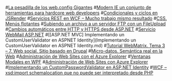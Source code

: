 #[La pesadilla de los web.config Gigantes](La-pesadilla-de-los-web_config-Gigantes.md)
#[Modern IE un conjunto de herramientas para hardcore web developers](Conjunto-de-tool-para-hardcore-web-developers.md)
#[Condicionales y ciclos en JSRender](Condicionales-y-ciclos-en-JSRender.md)
#[Servicios REST en WCF – Mucho trabajo mismo resultado](Servicios-REST-en-WCF.md)
#[CSS. Menús flotantes](CSS-Menus-flotantes.md)
#[Subiendo un archivo a un servidor FTP con un FileUpload](Subiendo-un-archivo-a-un-servidor-FTP.md)
#[Cambios automáticos entre HTTP y HTTPS desde ASP.NET](Cambios-automáticos-entre-HTTP-y-HTTPS.md)
#[Servicio WebMail ASP.NET](Servicio-WebMail-ASP-NET.md)
#[[ASP.NET MVC] Implementando un CustomUserValidator en ASPNET Identity](Implementando un CustomUserValidator en ASPNET Identity.md)
#[Tutorial WebMatrix. Tema 3 – 7. Web social. Sitio basado en Drupal](Tutorial-WebMatrix-Tema-3–7.md)
#[Micro-datos. Semántica real en la Web](Microdata.md)
#[Administración de Web Sites con el Azure Explorer](Administracion-con-Azure-Explorer.md)
#[Ventanas Modales en WPF](Ventanas-Modales-en-WPF.md)
#[Administración de Web Sites con Azure Explorer](Administracion-con-Azure-Explorer.md)
#[Implementando un CustomPasswordValidator en ASP.NET Identity](Implementando-CustomPasswordValidator.md)
#[WCF – xsd:import schemalocation que no puede ser interpretado desde PHP](wsdl-schemalocation.md)
